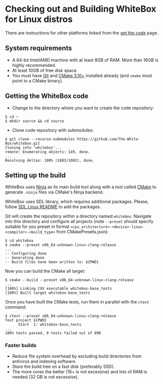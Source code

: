 # Checking out and Building WhiteBox for Linux distros

There are instructions for other platforms linked from the
[get the code](../get_the_code.md) page.

## System requirements

* A 64-bit Intel/AMD machine with at least 8GB of RAM.  More than 16GB is highly
  recommended.
* At least 10GB of free disk space.
* You must have [Git](https://git-scm.com/) and [CMake 3.10+](https://cmake.org/)
  installed already (and `cmake` must point to a CMake binary).

## Getting the WhiteBox code

* Change to the directory where you want to create the code repository:
```
$ cd ~
$ mkdir source && cd source
```

* Clone code repository with submodules:
```
$ git clone --recurse-submodules https://github.com/The-White-Box/whitebox.git
Cloning into 'whitebox'...
remote: Enumerating objects: 149, done.
...
Resolving deltas: 100% (1083/1083), done.
```

## Setting up the build

WhiteBox uses [Ninja](https://ninja-build.org) as its main build tool along with
a tool called [CMake](https://cmake.org/) to generate `.ninja` files via
CMake's Ninja backend.

WhiteBox uses SDL library, which requires additional packages.  Please, follow
[SDL Linux README](../../deps/sdl/docs/README-linux.md) to add the packages.

Git will create the repository within a directory named `whitebox`.  Navigate
into this directory and configure all projects (note `--preset` should specify
suitable for you preset in format
`<cpu_architecture>-<device>-linux-<compiler>-<build_type>` from
CMakePresets.json):

```
$ cd whitebox
$ cmake --preset x86_64-unknown-linux-clang-release
...
-- Configuring done
-- Generating done
-- Build files have been written to: ${PWD}
```

Now you can build the CMake all target:

```
$ cmake --build --preset x86_64-unknown-linux-clang-release
...
[100%] Linking CXX executable whitebox-base_tests
[100%] Built target whitebox-base_tests
```

Once you have built the CMake tests, run them in parallel with the `ctest`
command:

```
$ ctest --preset x86_64-unknown-linux-clang-release
Test project ${PWD}
      Start  1: whitebox-base_tests
...
100% tests passed, 0 tests failed out of 890
```

### Faster builds

* Reduce file system overhead by excluding build directories from antivirus
  and indexing software.
* Store the build tree on a fast disk (preferably SSD).
* The more cores the better (16+ is not excessive) and lots of RAM is needed
  (32 GB is not excessive).
